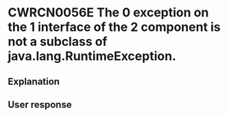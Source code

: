# CWRCN0056E The 0 exception on the 1 interface of the 2 component is not a subclass of java.lang.RuntimeException.

## Explanation

## User response